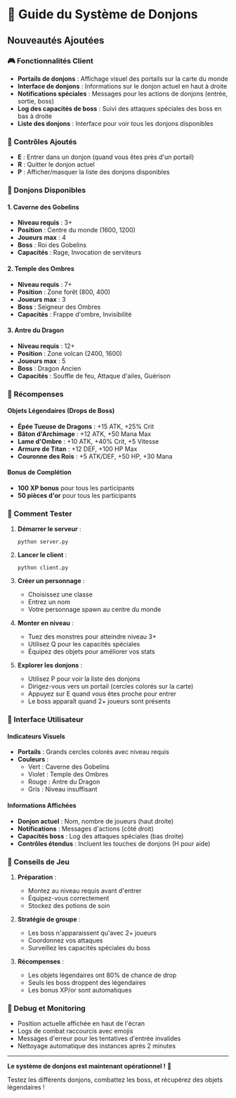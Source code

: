 # 🏰 Guide du Système de Donjons

## Nouveautés Ajoutées

### 🎮 Fonctionnalités Client
- **Portails de donjons** : Affichage visuel des portails sur la carte du monde
- **Interface de donjons** : Informations sur le donjon actuel en haut à droite
- **Notifications spéciales** : Messages pour les actions de donjons (entrée, sortie, boss)
- **Log des capacités de boss** : Suivi des attaques spéciales des boss en bas à droite
- **Liste des donjons** : Interface pour voir tous les donjons disponibles

### 🎯 Contrôles Ajoutés
- **E** : Entrer dans un donjon (quand vous êtes près d'un portail)
- **R** : Quitter le donjon actuel
- **P** : Afficher/masquer la liste des donjons disponibles

### 🏰 Donjons Disponibles

#### 1. Caverne des Gobelins
- **Niveau requis** : 3+
- **Position** : Centre du monde (1600, 1200)
- **Joueurs max** : 4
- **Boss** : Roi des Gobelins
- **Capacités** : Rage, Invocation de serviteurs

#### 2. Temple des Ombres  
- **Niveau requis** : 7+
- **Position** : Zone forêt (800, 400)
- **Joueurs max** : 3
- **Boss** : Seigneur des Ombres
- **Capacités** : Frappe d'ombre, Invisibilité

#### 3. Antre du Dragon
- **Niveau requis** : 12+
- **Position** : Zone volcan (2400, 1600)
- **Joueurs max** : 5
- **Boss** : Dragon Ancien
- **Capacités** : Souffle de feu, Attaque d'ailes, Guérison

### 🎁 Récompenses

#### Objets Légendaires (Drops de Boss)
- **Épée Tueuse de Dragons** : +15 ATK, +25% Crit
- **Bâton d'Archimage** : +12 ATK, +50 Mana Max
- **Lame d'Ombre** : +10 ATK, +40% Crit, +5 Vitesse
- **Armure de Titan** : +12 DEF, +100 HP Max
- **Couronne des Rois** : +5 ATK/DEF, +50 HP, +30 Mana

#### Bonus de Complétion
- **100 XP bonus** pour tous les participants
- **50 pièces d'or** pour tous les participants

### 🚀 Comment Tester

1. **Démarrer le serveur** :
   ```
   python server.py
   ```

2. **Lancer le client** :
   ```
   python client.py
   ```

3. **Créer un personnage** :
   - Choisissez une classe
   - Entrez un nom
   - Votre personnage spawn au centre du monde

4. **Monter en niveau** :
   - Tuez des monstres pour atteindre niveau 3+
   - Utilisez Q pour les capacités spéciales
   - Équipez des objets pour améliorer vos stats

5. **Explorer les donjons** :
   - Utilisez P pour voir la liste des donjons
   - Dirigez-vous vers un portail (cercles colorés sur la carte)
   - Appuyez sur E quand vous êtes proche pour entrer
   - Le boss apparaît quand 2+ joueurs sont présents

### 🔧 Interface Utilisateur

#### Indicateurs Visuels
- **Portails** : Grands cercles colorés avec niveau requis
- **Couleurs** :
  - Vert : Caverne des Gobelins
  - Violet : Temple des Ombres  
  - Rouge : Antre du Dragon
  - Gris : Niveau insuffisant

#### Informations Affichées
- **Donjon actuel** : Nom, nombre de joueurs (haut droite)
- **Notifications** : Messages d'actions (côté droit)
- **Capacités boss** : Log des attaques spéciales (bas droite)
- **Contrôles étendus** : Incluent les touches de donjons (H pour aide)

### 🎯 Conseils de Jeu

1. **Préparation** :
   - Montez au niveau requis avant d'entrer
   - Équipez-vous correctement
   - Stockez des potions de soin

2. **Stratégie de groupe** :
   - Les boss n'apparaissent qu'avec 2+ joueurs
   - Coordonnez vos attaques
   - Surveillez les capacités spéciales du boss

3. **Récompenses** :
   - Les objets légendaires ont 80% de chance de drop
   - Seuls les boss droppent des légendaires
   - Les bonus XP/or sont automatiques

### 🐛 Debug et Monitoring

- Position actuelle affichée en haut de l'écran
- Logs de combat raccourcis avec emojis
- Messages d'erreur pour les tentatives d'entrée invalides
- Nettoyage automatique des instances après 2 minutes

---

**Le système de donjons est maintenant opérationnel !** 🎉

Testez les différents donjons, combattez les boss, et récupérez des objets légendaires !
